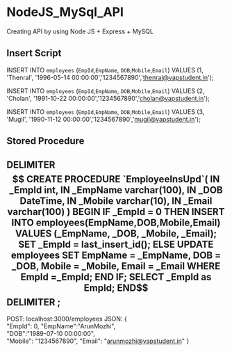 # NodeJS_MySql_API
Creating API by using Node JS + Express + MySQL

Insert Script
---------------
INSERT INTO `employees` (`EmpId`,`EmpName`, `DOB`,`Mobile`,`Email`)
VALUES
(1, 'Thenral', '1996-05-14 00:00:00','1234567890','thenral@vapstudent.in');

INSERT INTO `employees` (`EmpId`,`EmpName`, `DOB`,`Mobile`,`Email`)
VALUES 
(2, 'Cholan', '1991-10-22 00:00:00','1234567890','cholan@vapstudent.in');

INSERT INTO `employees` (`EmpId`,`EmpName`, `DOB`,`Mobile`,`Email`)
VALUES 
(3, 'Mugil', '1990-11-12 00:00:00','1234567890','mugil@vapstudent.in');

Stored Procedure
----------------
DELIMITER $$
CREATE PROCEDURE `EmployeeInsUpd`(
IN _EmpId int,
IN _EmpName varchar(100),
IN _DOB DateTime, 
IN _Mobile varchar(10),
IN _Email varchar(100)
)
BEGIN	
IF _EmpId = 0 THEN		
	INSERT INTO employees(EmpName,DOB,Mobile,Email)	
	VALUES (_EmpName, _DOB, _Mobile, _Email);	
	SET _EmpId = last_insert_id();    
ELSE		
	UPDATE employees SET 	
	EmpName = _EmpName,
 	DOB = _DOB,  
	Mobile = _Mobile, 
	Email = _Email  
       WHERE EmpId =_EmpId;    
END IF;    
SELECT _EmpId as EmpId;
END$$
DELIMITER ;
--------------------------------------

POST: localhost:3000/employees
JSON:
{	
	"EmpId": 0,	
	"EmpName":"ArunMozhi",	
	"DOB":"1989-07-10 00:00:00",	
	"Mobile": "1234567890",	
	"Email": "arunmozhi@vapstudent.in"
}
